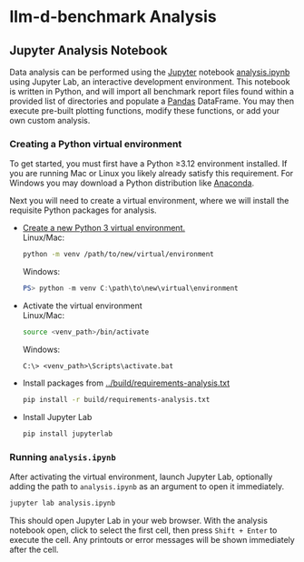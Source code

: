 # llm-d-benchmark Analysis

## Jupyter Analysis Notebook

Data analysis can be performed using the [Jupyter](https://docs.jupyter.org/en/latest/) notebook [analysis.ipynb](analysis.ipynb) using Jupyter Lab, an interactive development environment. This notebook is written in Python, and will import all benchmark report files found within a provided list of directories and populate a [Pandas](https://pandas.pydata.org/) DataFrame. You may then execute pre-built plotting functions, modify these functions, or add your own custom analysis.

### Creating a Python virtual environment

To get started, you must first have a Python ≥3.12 environment installed. If you are running Mac or Linux you likely already satisfy this requirement. For Windows you may download a Python distribution like [Anaconda](https://www.anaconda.com/download).

Next you will need to create a virtual environment, where we will install the requisite Python packages for analysis.

- [Create a new Python 3 virtual environment.](https://docs.python.org/3/library/venv.html) \
  Linux/Mac:
  ```bash
  python -m venv /path/to/new/virtual/environment
  ```
  Windows:
  ```powershell
  PS> python -m venv C:\path\to\new\virtual\environment
  ```
- Activate the virtual environment \
  Linux/Mac:
  ```bash
  source <venv_path>/bin/activate
  ```
  Windows:
  ```
  C:\> <venv_path>\Scripts\activate.bat
  ```
- Install packages from [../build/requirements-analysis.txt](../build/requirements-analysis.txt)
  ```bash
  pip install -r build/requirements-analysis.txt
  ```
- Install Jupyter Lab
  ```bash
  pip install jupyterlab
  ```

### Running `analysis.ipynb`

After activating the virtual environment, launch Jupyter Lab, optionally adding the path to `analysis.ipynb` as an argument to open it immediately.
```bash
jupyter lab analysis.ipynb
```

This should open Jupyter Lab in your web browser. With the analysis notebook open, click to select the first cell, then press `Shift + Enter` to execute the cell. Any printouts or error messages will be shown immediately after the cell.

